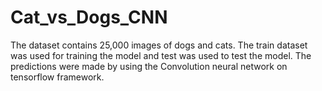 # Cat_vs_Dogs_CNN

The dataset contains 25,000 images of dogs and cats. The train dataset was used for training the model and test was used to test the model. 
The predictions were made by using the Convolution neural network on tensorflow framework.
